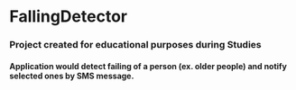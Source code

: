# FallingDetector

### Project created for educational purposes during Studies

#### Application would detect failing of a person (ex. older people) and notify selected ones by SMS message. 
